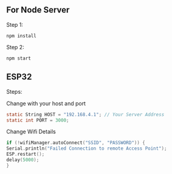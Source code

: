 ## For Node Server

Step 1:
```shell
npm install
```

Step 2:
```shell
npm start
```

## ESP32

Steps:

Change with your host and port
```c
static String HOST = "192.168.4.1"; // Your Server Address
static int PORT = 3000;
```

Change Wifi Details
```c
if (!wifiManager.autoConnect("SSID", "PASSWORD")) {
Serial.println("Failed Connection to remote Access Point");
ESP.restart();
delay(5000);
}
```